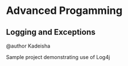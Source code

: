# Advanced Progamming
## Logging and Exceptions

@author Kadeisha


Sample project demonstrating use of Log4j
